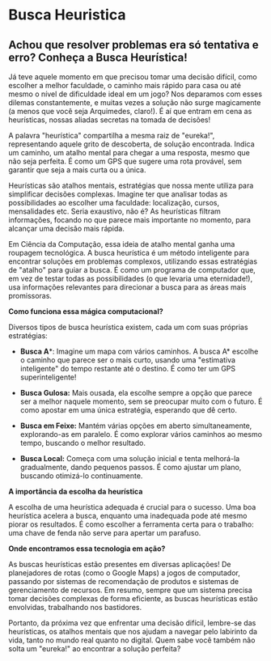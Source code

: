 # Busca Heuristica

## Achou que resolver problemas era só tentativa e erro? Conheça a Busca Heurística!

Já teve aquele momento em que precisou tomar uma decisão difícil, como escolher a melhor faculdade, o caminho mais rápido para casa ou até mesmo o nível de dificuldade ideal em um jogo?  Nos deparamos com esses dilemas constantemente, e muitas vezes a solução não surge magicamente (a menos que você seja Arquimedes, claro!).  É aí que entram em cena as heurísticas, nossas aliadas secretas na tomada de decisões!

A palavra "heurística" compartilha a mesma raiz de "eureka!", representando aquele grito de descoberta, de solução encontrada.  Indica um caminho, um atalho mental para chegar a uma resposta, mesmo que não seja perfeita. É como um GPS que sugere uma rota provável, sem garantir que seja a mais curta ou a única.

Heurísticas são atalhos mentais, estratégias que nossa mente utiliza para simplificar decisões complexas. Imagine ter que analisar todas as possibilidades ao escolher uma faculdade: localização, cursos, mensalidades etc. Seria exaustivo, não é? As heurísticas filtram informações, focando no que parece mais importante no momento, para alcançar uma decisão mais rápida.

Em Ciência da Computação, essa ideia de atalho mental ganha uma roupagem tecnológica. A busca heurística é um método inteligente para encontrar soluções em problemas complexos, utilizando essas estratégias de "atalho" para guiar a busca. É como um programa de computador que, em vez de testar todas as possibilidades (o que levaria uma eternidade!), usa informações relevantes para direcionar a busca para as áreas mais promissoras.


**Como funciona essa mágica computacional?**

Diversos tipos de busca heurística existem, cada um com suas próprias estratégias:

* **Busca A***: Imagine um mapa com vários caminhos. A busca A* escolhe o caminho que parece ser o mais curto, usando uma "estimativa inteligente" do tempo restante até o destino. É como ter um GPS superinteligente!

* **Busca Gulosa:** Mais ousada, ela escolhe sempre a opção que parece ser a melhor naquele momento, sem se preocupar muito com o futuro.  É como apostar em uma única estratégia, esperando que dê certo.

* **Busca em Feixe:**  Mantém várias opções em aberto simultaneamente, explorando-as em paralelo. É como explorar vários caminhos ao mesmo tempo, buscando o melhor resultado.

* **Busca Local:** Começa com uma solução inicial e tenta melhorá-la gradualmente, dando pequenos passos. É como ajustar um plano, buscando otimizá-lo continuamente.


**A importância da escolha da heurística**

A escolha de uma heurística adequada é crucial para o sucesso. Uma boa heurística acelera a busca, enquanto uma inadequada pode até mesmo piorar os resultados. É como escolher a ferramenta certa para o trabalho: uma chave de fenda não serve para apertar um parafuso.


**Onde encontramos essa tecnologia em ação?**

As buscas heurísticas estão presentes em diversas aplicações! De planejadores de rotas (como o Google Maps) a jogos de computador, passando por sistemas de recomendação de produtos e sistemas de gerenciamento de recursos. Em resumo, sempre que um sistema precisa tomar decisões complexas de forma eficiente, as buscas heurísticas estão envolvidas, trabalhando nos bastidores.

Portanto, da próxima vez que enfrentar uma decisão difícil, lembre-se das heurísticas, os atalhos mentais que nos ajudam a navegar pelo labirinto da vida, tanto no mundo real quanto no digital. Quem sabe você também não solta um "eureka!" ao encontrar a solução perfeita?